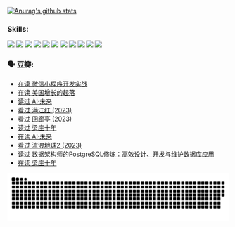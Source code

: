 
[![Anurag's github stats](https://github-readme-stats.vercel.app/api?username=w940853815)](https://github.com/anuraghazra/github-readme-stats)

### Skills:

<code><img height="32" src="https://cdn.jsdelivr.net/npm/simple-icons@v5/icons/python.svg"></code>
<code><img height="32" src="https://cdn.jsdelivr.net/npm/simple-icons@v5/icons/javascript.svg"></code>
<code><img height="32" src="https://cdn.jsdelivr.net/npm/simple-icons@v5/icons/django.svg"></code>
<code><img height="32" src="https://cdn.jsdelivr.net/npm/simple-icons@v5/icons/flask.svg"></code>
<code><img height="32" src="https://cdn.jsdelivr.net/npm/simple-icons@v5/icons/vuetify.svg"></code>
<code><img height="32" src="https://cdn.jsdelivr.net/npm/simple-icons@v5/icons/git.svg"></code>
<code><img height="32" src="https://cdn.jsdelivr.net/npm/simple-icons@v5/icons/docker.svg"></code>
<code><img height="32" src="https://cdn.jsdelivr.net/npm/simple-icons@v5/icons/postgresql.svg"></code>
<code><img height="32" src="https://cdn.jsdelivr.net/npm/simple-icons@v5/icons/elasticsearch.svg"></code>
<code><img height="32" src="https://cdn.jsdelivr.net/npm/simple-icons@v5/icons/macos.svg"></code>
<code><img height="32" src="https://cdn.jsdelivr.net/npm/simple-icons@v5/icons/linux.svg"></code>

### 🗣 豆瓣:

<!-- DOUBAN-ACTIVITIES:START -->
- [在读 微信小程序开发实战](https://www.douban.com/people/136069238/status/4230177692/?_i=83853560)
- [在读 美国增长的起落](https://www.douban.com/people/136069238/status/4220055912/?_i=83853560)
- [读过 AI·未来](https://www.douban.com/people/136069238/status/4220054171/?_i=83853560)
- [看过 满江红‎ (2023)](https://www.douban.com/people/136069238/status/4219146433/?_i=83853560)
- [看过 回廊亭‎ (2023)](https://www.douban.com/people/136069238/status/4215992758/?_i=83853560)
- [读过 梁庄十年](https://www.douban.com/people/136069238/status/4206664969/?_i=83853560)
- [在读 AI·未来](https://www.douban.com/people/136069238/status/4206653520/?_i=83853560)
- [看过 流浪地球2‎ (2023)](https://www.douban.com/people/136069238/status/4199558549/?_i=83853560)
- [读过 数据架构师的PostgreSQL修炼：高效设计、开发与维护数据库应用](https://www.douban.com/people/136069238/status/4199451104/?_i=83853560)
- [在读 梁庄十年](https://www.douban.com/people/136069238/status/4198822794/?_i=83853560)
<!-- DOUBAN-ACTIVITIES:END -->


![Snake animation](https://raw.githubusercontent.com/w940853815/w940853815/output/github-contribution-grid-snake.svg)

<!--
**w940853815/w940853815** is a ✨ _special_ ✨ repository because its `README.md` (this file) appears on your GitHub profile.

Here are some ideas to get you started:

- 🔭 I’m currently working on ...
- 🌱 I’m currently learning ...
- 👯 I’m looking to collaborate on ...
- 🤔 I’m looking for help with ...
- 💬 Ask me about ...
- 📫 How to reach me: ...
- 😄 Pronouns: ...
- ⚡ Fun fact: ...
-->
